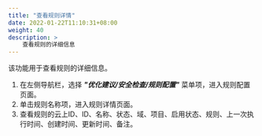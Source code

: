 ```yaml
---
title: "查看规则详情"
date: 2022-01-22T11:10:31+08:00
weight: 40
description: >
    查看规则的详细信息
---
```


该功能用于查看规则的详细信息。

1. 在左侧导航栏，选择 **_"优化建议/安全检查/规则配置"_** 菜单项，进入规则配置页面。
2. 单击规则名称项，进入规则详情页面。
3. 查看规则的云上ID、ID、名称、状态、域、项目、启用状态、规则、上一次执行时间、创建时间、更新时间、备注。